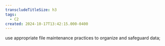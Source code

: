 ```yaml
---
transcludeTitleSize: h3
tags:
  - C2
created: 2024-10-17T13:42:15.000-0400
---
```

use appropriate file maintenance practices to organize and safeguard data;